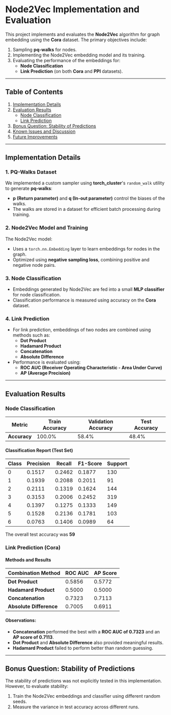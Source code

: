 # Node2Vec Implementation and Evaluation

This project implements and evaluates the **Node2Vec** algorithm for graph embedding using the **Cora** dataset. The primary objectives include:

1. Sampling **pq-walks** for nodes.
2. Implementing the Node2Vec embedding model and its training.
3. Evaluating the performance of the embeddings for:
   - **Node Classification**
   - **Link Prediction** (on both **Cora** and **PPI** datasets).

---

## Table of Contents
1. [Implementation Details](#implementation-details)
2. [Evaluation Results](#evaluation-results)
   - [Node Classification](#node-classification)
   - [Link Prediction](#link-prediction)
3. [Bonus Question: Stability of Predictions](#bonus-question-stability-of-predictions)
4. [Known Issues and Discussion](#known-issues-and-discussion)
5. [Future Improvements](#future-improvements)

---

## Implementation Details

### 1. PQ-Walks Dataset
We implemented a custom sampler using **torch_cluster**'s `random_walk` utility to generate **pq-walks**:
- **p (Return parameter)** and **q (In-out parameter)** control the biases of the walks.
- The walks are stored in a dataset for efficient batch processing during training.

### 2. Node2Vec Model and Training
The Node2Vec model:
- Uses a `torch.nn.Embedding` layer to learn embeddings for nodes in the graph.
- Optimized using **negative sampling loss**, combining positive and negative node pairs.

### 3. Node Classification
- Embeddings generated by Node2Vec are fed into a small **MLP classifier** for node classification.
- Classification performance is measured using accuracy on the **Cora** dataset.

### 4. Link Prediction
- For link prediction, embeddings of two nodes are combined using methods such as:
  - **Dot Product**
  - **Hadamard Product**
  - **Concatenation**
  - **Absolute Difference**
- Performance is evaluated using:
  - **ROC AUC (Receiver Operating Characteristic - Area Under Curve)**
  - **AP (Average Precision)**

---

## Evaluation Results

### Node Classification

| Metric         | Train Accuracy | Validation Accuracy | Test Accuracy |
|----------------|----------------|---------------------|---------------|
| **Accuracy**   | 100.0%         | 58.4%               | 48.4%         |

#### Classification Report (Test Set)
| Class | Precision | Recall | F1-Score | Support |
|-------|-----------|--------|----------|---------|
| 0     | 0.1517    | 0.2462 | 0.1877   | 130     |
| 1     | 0.1939    | 0.2088 | 0.2011   | 91      |
| 2     | 0.2111    | 0.1319 | 0.1624   | 144     |
| 3     | 0.3153    | 0.2006 | 0.2452   | 319     |
| 4     | 0.1397    | 0.1275 | 0.1333   | 149     |
| 5     | 0.1528    | 0.2136 | 0.1781   | 103     |
| 6     | 0.0763    | 0.1406 | 0.0989   | 64      |

The overall test accuracy was **59**

### Link Prediction (Cora)

#### Methods and Results

| Combination Method | ROC AUC | AP Score |
|--------------------|---------|----------|
| **Dot Product**    | 0.5856  | 0.5772   |
| **Hadamard Product** | 0.5000  | 0.5000   |
| **Concatenation**  | 0.7323  | 0.7113   |
| **Absolute Difference** | 0.7005  | 0.6911   |

#### Observations:
- **Concatenation** performed the best with a **ROC AUC of 0.7323** and an **AP score of 0.7113**.
- **Dot Product** and **Absolute Difference** also provided meaningful results.
- **Hadamard Product** failed to perform better than random guessing.

---

## Bonus Question: Stability of Predictions

The stability of predictions was not explicitly tested in this implementation. However, to evaluate stability:
1. Train the Node2Vec embeddings and classifier using different random seeds.
2. Measure the variance in test accuracy across different runs.


